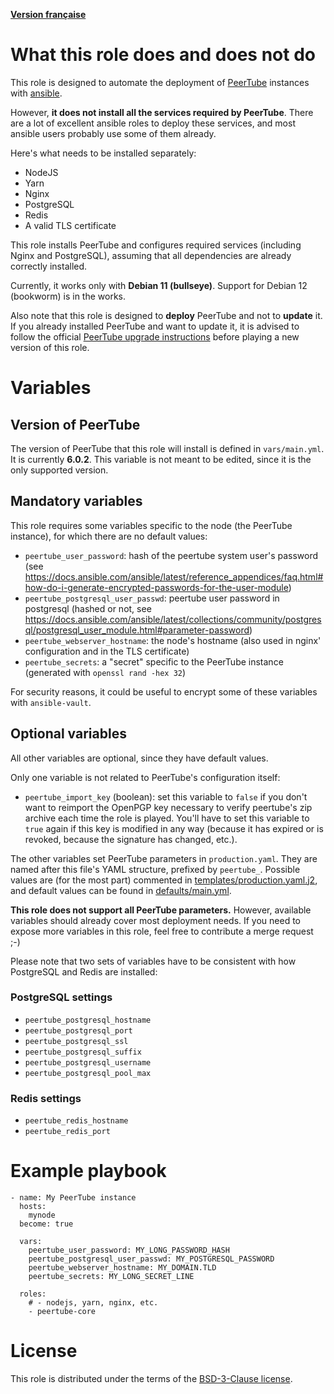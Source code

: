 **[Version française](https://github.com/Ganymede0/ansible_peertube_core/blob/main/README.fr.md)**

# What this role does and does not do

This role is designed to automate the deployment of [PeerTube](https://joinpeertube.org) instances with [ansible](https://www.ansible.com).

However, **it does not install all the services required by PeerTube**. There are a lot of excellent ansible roles to deploy these services, and most ansible users probably use some of them already.

Here's what needs to be installed separately:

- NodeJS
- Yarn
- Nginx
- PostgreSQL
- Redis
- A valid TLS certificate

This role installs PeerTube and configures required services (including Nginx and PostgreSQL), assuming that all dependencies are already correctly installed.

Currently, it works only with **Debian 11 (bullseye)**. Support for Debian 12 (bookworm) is in the works.

Also note that this role is designed to **deploy** PeerTube and not to **update** it. If you already installed PeerTube and want to update it, it is advised to follow the official [PeerTube upgrade instructions](https://docs.joinpeertube.org/install/any-os#upgrade) before playing a new version of this role.


# Variables

## Version of PeerTube

The version of PeerTube that this role will install is defined in `vars/main.yml`. It is currently **6.0.2**. This variable is not meant to be edited, since it is the only supported version.


## Mandatory variables

This role requires some variables specific to the node (the PeerTube instance), for which there are no default values:

- `peertube_user_password`: hash of the peertube system user's password (see https://docs.ansible.com/ansible/latest/reference_appendices/faq.html#how-do-i-generate-encrypted-passwords-for-the-user-module)
- `peertube_postgresql_user_passwd`: peertube user password in postgresql (hashed or not, see https://docs.ansible.com/ansible/latest/collections/community/postgresql/postgresql_user_module.html#parameter-password)
- `peertube_webserver_hostname`: the node's hostname (also used in nginx' configuration and in the TLS certificate)
- `peertube_secrets`: a "secret" specific to the PeerTube instance (generated with `openssl rand -hex 32`)

For security reasons, it could be useful to encrypt some of these variables with `ansible-vault`.


## Optional variables

All other variables are optional, since they have default values.

Only one variable is not related to PeerTube's configuration itself:

- `peertube_import_key` (boolean): set this variable to `false` if you don't want to reimport the OpenPGP key necessary to verify peertube's zip archive each time the role is played. You'll have to set this variable to `true` again if this key is modified in any way (because it has expired or is revoked, because the signature has changed, etc.).

The other variables set PeerTube parameters in `production.yaml`. They are named after this file's YAML structure, prefixed by `peertube_`. Possible values are (for the most part) commented in [templates/production.yaml.j2](https://github.com/Ganymede0/ansible_peertube_core/blob/main/templates/production.yaml.j2), and default values can be found in [defaults/main.yml](https://github.com/Ganymede0/ansible_peertube_core/blob/main/defaults/main.yml).

**This role does not support all PeerTube parameters.** However, available variables should already cover most deployment needs. If you need to expose more variables in this role, feel free to contribute a merge request ;-)

Please note that two sets of variables have to be consistent with how PostgreSQL and Redis are installed:

### PostgreSQL settings

- `peertube_postgresql_hostname`
- `peertube_postgresql_port`
- `peertube_postgresql_ssl`
- `peertube_postgresql_suffix`
- `peertube_postgresql_username`
- `peertube_postgresql_pool_max`

### Redis settings

- `peertube_redis_hostname`
- `peertube_redis_port`


# Example playbook

```
- name: My PeerTube instance
  hosts:
    mynode
  become: true

  vars:
    peertube_user_password: MY_LONG_PASSWORD_HASH
    peertube_postgresql_user_passwd: MY_POSTGRESQL_PASSWORD
    peertube_webserver_hostname: MY_DOMAIN.TLD
    peertube_secrets: MY_LONG_SECRET_LINE

  roles:
    # - nodejs, yarn, nginx, etc.
    - peertube-core
```


# License

This role is distributed under the terms of the [BSD-3-Clause license](https://github.com/Ganymede0/ansible_peertube_core/blob/main/LICENSE).
